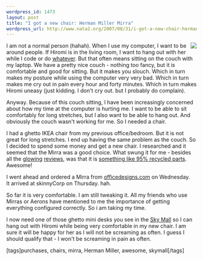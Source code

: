 ```yaml
--- 
wordpress_id: 1473
layout: post
title: "I got a new chair: Herman Miller Mirra"
wordpress_url: http://www.nata2.org/2007/08/31/i-got-a-new-chair-herman-miller-mirra/
---
```

<p><a href="http://www.hermanmiller.com/CDA/SSA/Product/0,,a10-c440-p205,00.html"><img src="http://ec1.images-amazon.com/images/I/41N1T6CWMML._SS200_.jpg" align="right"></a>I am not a normal person (hahah). When I use my computer, I want to be around people. If Hiromi is in the living room, I want to hang out with her while I code or do <a href="http://fukung.net">whatever</a>. But that often means sitting on the couch with my laptop. We have a pretty nice couch - nothing too fancy, but it is comfortable and good for sitting. But it makes you slouch. Which in turn makes my posture while using the computer very very bad. Which in turn makes me cry out in pain every hour and forty minutes. Which in turn makes Hiromi uneasy (just kidding. I don't cry out. but I probably do complain). </p> <p>Anyway. Because of this couch sitting,&nbsp;I have been increasingly concerned about how my time at the computer is hurting me. I want to be able to sit comfortably for long stretches, but I also want to be able to hang out. And obviously the couch wasn't working for me. So I needed a chair. </p> <p>I had a ghetto IKEA chair from my previous office/bedroom. But it is not great for long stretches. I end up having the same problem as the couch. So I decided to spend some money and get a new chair. I researched and it seemed that the Mirra was a good choice. What swung it for me - besides all the <a href="http://www.werty.net/2006/06/mirra-chair-review-revisited.html">glowing</a> <a href="http://www.pixelsurgeon.com/reviews/review.php?id=439">reviews</a>, was that it is <a href="http://www.treehugger.com/files/2007/08/herman_millers_1.php">something like 95% recycled parts</a>. Awesome!</p> <p>I went ahead and ordered a Mirra from <a href="http://www.officedesigns.com/">officedesigns.com</a> on Wednesday. It&nbsp;arrived at skinnyCorp on Thursday. hah.</p> <p>So far it is very comfortable. I am still tweaking it. All my friends who use Mirras or Aerons have mentioned to me the importance of getting everything configured correctly. So i am taking my time. </p> <p>I now need one of those ghetto mini desks you see in the <a href="http://en.wikipedia.org/wiki/Sky_Mall">Sky Mall</a> so I can hang out with Hiromi while being very comfortable in my new chair. I am sure it will be happy for her as I will not be screaming as often. I guess I should qualify that - I won't be screaming in pain as often.</p> <div class="wlWriterSmartContent" id="0767317B-992E-4b12-91E0-4F059A8CECA8:63bf19af-72da-4669-9c01-a1df5e8e64b4" contenteditable="false" style="padding-right: 0px; display: inline; padding-left: 0px; padding-bottom: 0px; margin: 0px; padding-top: 0px">[tags]purchases, chairs, mirra, Herman Miller, awesome, skymall[/tags]</div>
